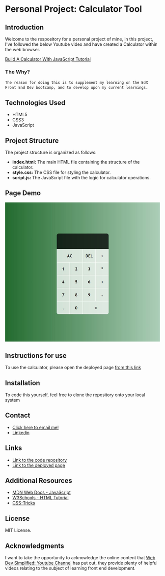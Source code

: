 # Personal Project: Calculator Tool

## Introduction

Welcome to the respository for a personal project of mine, in this project, I've followed the below Youtube video and have created a Calculator within the web browser.

[Build A Calculator With JavaScript Tutorial](https://www.youtube.com/watch?v=j59qQ7YWLxw)

### The Why?

    The reason for doing this is to supplement my learning on the EdX Front End Dev bootcamp, and to develop upon my current learnings.

## Technologies Used

* HTML5
* CSS3
* JavaScript

## Project Structure

The project structure is organized as follows:

* **index.html:** The main HTML file containing the structure of the calculator.
* **style.css:** The CSS file for styling the calculator.
* **script.js:** The JavaScript file with the logic for calculator operations.

## Page Demo

![Project Demo](./assets/images/projectDemo.JPG)

## Instructions for use

To use the calculator, please open the deployed page [from this link](https://aaron1490.github.io/calculator-tool/)

## Installation

To code this yourself, feel free to clone the repository onto your local system

## Contact

* [Click here to email me!](mailto:aaronarmstrong1490@gmail.com)
* [Linkedin](https://www.linkedin.com/in/aaron-armstrong-%E8%89%BE%E4%BF%8A%E6%A8%82-80986ba5/)

## Links

* [Link to the code repository](https://github.com/aaron1490/calculator-tool)
* [Link to the deployed page](https://aaron1490.github.io/calculator-tool/)

## Additional Resources

* [MDN Web Docs - JavaScript](https://developer.mozilla.org/en-US/docs/Web/JavaScript)
* [W3Schools - HTML Tutorial](https://www.w3schools.com/html/)
* [CSS-Tricks](https://css-tricks.com/)

## License

MIT License.

## Acknowledgments

I want to take the opportunity to acknowledge the online content that [Web Dev Simplified: Youtube Channel](https://www.youtube.com/@WebDevSimplified) has put out, they provide plenty of helpful videos relating to the subject of learning front end development.